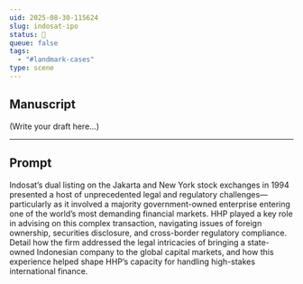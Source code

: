 ```yaml
---
uid: 2025-08-30-115624
slug: indosat-ipo
status: 💬
queue: false
tags:
  - "#landmark-cases"
type: scene
---
```

## Manuscript

(Write your draft here...)

---

## Prompt

Indosat’s dual listing on the Jakarta and New York stock exchanges in 1994 presented a host of unprecedented legal and regulatory challenges—particularly as it involved a majority government-owned enterprise entering one of the world’s most demanding financial markets. HHP played a key role in advising on this complex transaction, navigating issues of foreign ownership, securities disclosure, and cross-border regulatory compliance. Detail how the firm addressed the legal intricacies of bringing a state-owned Indonesian company to the global capital markets, and how this experience helped shape HHP’s capacity for handling high-stakes international finance.
